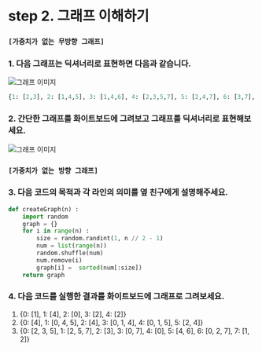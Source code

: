 # step 2. 그래프 이해하기
### ``[가중치가 없는 무방향 그래프]``
### 1. 다음 그래프는 딕셔너리로 표현하면 다음과 같습니다.
![그래프 이미지](http://cfile223.uf.daum.net/image/2610974C539D5C81021EB7)  
```python
{1: [2,3], 2: [1,4,5], 3: [1,4,6], 4: [2,3,5,7], 5: [2,4,7], 6: [3,7], 7: [4,5,6]}
```

### 2. 간단한 그래프를 화이트보드에 그려보고 그래프를 딕셔너리로 표현해보세요. 
![그래프 이미지](https://cdn.shopify.com/s/files/1/0974/0754/products/X14_large.jpeg)  
  
### ``[가중치가 없는 방향 그래프]``
### 3. 다음 코드의 목적과 각 라인의 의미를 옆 친구에게 설명해주세요.

```python
def createGraph(n) :
    import random
    graph = {}
    for i in range(n) : 
        size = random.randint(1, n // 2 - 1)
        num = list(range(n))
        random.shuffle(num)
        num.remove(i) 
        graph[i] =  sorted(num[:size])
    return graph
```

### 4. 다음 코드를 실행한 결과를 화이트보드에 그래프로 그려보세요.
1. {0: [1], 1: [4], 2: [0], 3: [2], 4: [2]}
2. {0: [4], 1: [0, 4, 5], 2: [4], 3: [0, 1, 4], 4: [0, 1, 5], 5: [2, 4]}
3. {0: [2, 3, 5], 1: [2, 5, 7], 2: [3], 3: [0, 7], 4: [0], 5: [4, 6], 6: [0, 2, 7], 7: [1, 2]}
